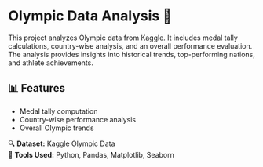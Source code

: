 # Olympic Data Analysis 🏅  

This project analyzes Olympic data from Kaggle. It includes medal tally calculations, country-wise analysis, and an overall performance evaluation. The analysis provides insights into historical trends, top-performing nations, and athlete achievements.  

## 📊 Features  
- Medal tally computation  
- Country-wise performance analysis  
- Overall Olympic trends  

🔍 **Dataset:** Kaggle Olympic Data  
📌 **Tools Used:** Python, Pandas, Matplotlib, Seaborn 
